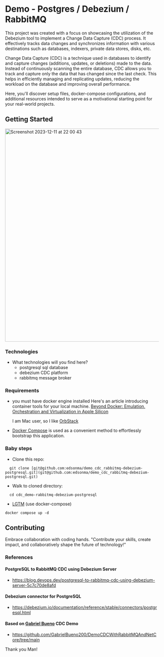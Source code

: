 # Demo - Postgres / Debezium / RabbitMQ 

This project was created with a focus on showcasing the utilization of the Debezium tool to implement a Change Data Capture (CDC) process. It effectively tracks data changes and synchronizes information with various destinations such as databases, indexers, private data stores, disks, etc.

Change Data Capture (CDC) is a technique used in databases to identify and capture changes (additions, updates, or deletions) made to the data. Instead of continuously scanning the entire database, CDC allows you to track and capture only the data that has changed since the last check. This helps in efficiently managing and replicating updates, reducing the workload on the database and improving overall performance.

Here, you'll discover setup files, docker-compose configurations, and additional resources intended to serve as a motivational starting point for your real-world projects.

## Getting Started

<img width="696" alt="Screenshot 2023-12-11 at 22 00 43" src="https://github.com/edsonma/demo_cdc_rabbitmq-debezium-postgresql/assets/711579/6cce02f5-097a-4222-9dc6-cdad6d10be07">

### Technologies
- What technologies will you find here?
  - postgresql sql database
  - debezium CDC platform
  - rabbitmq message broker
  

### Requirements

- you must have docker engine installed
  Here's an article introducing container tools for your local machine.
  [Beyond Docker: Emulation, Orchestration and Virtualization in Apple Silicon](https://oramind.com/using-docker-kubernetes-efficiently-on-macos/)

  I am Mac user, so I like [OrbStack](https://orbstack.dev/download)

- [Docker Compose](https://docs.docker.com/compose/) is used as a convenient method to effortlessly bootstrap this application.  

### Baby steps

- Clone this repo: 
```fish
  git clone [git@github.com:edsonma/demo_cdc_rabbitmq-debezium-postgresql.git](git@github.com:edsonma/demo_cdc_rabbitmq-debezium-postgresql.git)
```

- Walk to cloned directory:
```fish
  cd cdc_demo-rabbitmq-debezium-postgresql
```

- [LGTM](https://www.urbandictionary.com/define.php?term=Let%27s%20Get%20This%20Money) (use docker-compose)

```fish
docker compose up -d
```

## Contributing

Embrace collaboration with coding hands.
"Contribute your skills, create impact, and collaboratively shape the future of technology!"

### References

#### PostgreSQL to RabbitMQ CDC using Debezium Server
- https://blog.devops.dev/postgresql-to-rabbitmq-cdc-using-debezium-server-5c7c70de8afd
#### Debezium connector for PostgreSQL
- https://debezium.io/documentation/reference/stable/connectors/postgresql.html


#### Based on [Gabriel Bueno](https://github.com/GabrielBueno200) CDC Demo 

- https://github.com/GabrielBueno200/DemoCDCWithRabbitMQAndNetCore/tree/main

Thank you Man! 
